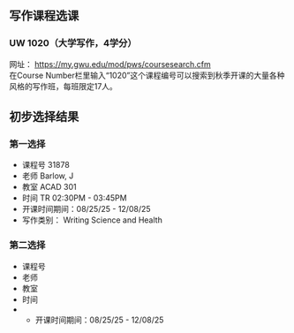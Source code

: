 ## 写作课程选课
### UW 1020（大学写作，4学分）  
网址： https://my.gwu.edu/mod/pws/coursesearch.cfm  
在Course Number栏里输入“1020”这个课程编号可以搜索到秋季开课的大量各种风格的写作班，每班限定17人。  
  
## 初步选择结果
### 第一选择
- 课程号 31878
- 老师 Barlow, J
- 教室 ACAD 301
- 时间 TR 02:30PM - 03:45PM
- 开课时间期间：08/25/25 - 12/08/25
- 写作类别： Writing Science and Health

### 第二选择
- 课程号 
- 老师 
- 教室 
- 时间 
- - 开课时间期间：08/25/25 - 12/08/25
